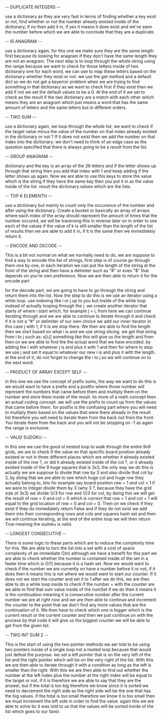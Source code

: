 -- DUPLICATE INTEGERS --

use a dictionary as they are very fast in terms of finding whether a key exist or not, find whether or not the number already existed inside of the dictionary, if no then add it in, if yes it means it does exist and we've seen the number before which we are able to conclude that they are a duplicate.

-- IS ANAGRAM --

use a dictionary again, for this one we make sure they are the same length first because its looking for anagram if they don't have the same length they are not an anagram. The next step is to loop through the whole string using the range because we want to check for those letters inside of two dictionary one for each word, we can use to map these letters based on the dictionary whether they exist or not. we use the get method and a default dict so we do not get a keyerror problem when we are trying to find something in that dictionary as we want to check first if they exist then we add if not we set the default values to be a 0. At the end of it we set to check as the result if the two dictionary are a match with each other which means they are an anagram which just means a word that has the same amount of letters and the same letters but in different orders.

-- TWO SUM -- 

use a dictionary again, we loop through the whole list, we want to check if the target value minus the value of the number on that index already existed in the dictionary or not ? If it does not exist then we add the number on that index into the dictionary. we don't need to think of an edge case as the question specified that there is always going to be a result from the list.

-- GROUP ANAGRAM --

dictionary and the key is an array of the 26 letters and if the letter shows up through that string then you add that index with 1 and keep adding if the letter shows up again. Now we are able to use this keys to store the value which is the string if they have the same key then you put it in as the value inside of the list. result the dictionary.values which are the lists.

-- TOP K ELEMENTH --

use a dictionary but mainly to count only the occurence of the number and after using the dictionary. Create a bucket or basically an array of arrays where each index of the array should represent the amount of times that the number occured, we will be traversing this in reverse later on in order to see each of the values if the value of k is still smaller than the length of the list of results then we are able to add it in, if it is the same then we immediately return it.

-- ENCODE AND DECODE -- 

This is a bit not normal on what we normally need to do, we are suppose to find a way to encode this list of strings, first step is of course go through them one by one, in each iteration we can put the length of the string at the front of the string and then have a delimiter such as "#" or even "$" that depends on you're own preference. Now we are then able to return it for the encode part

for the decode part, we are going to have to go through the string and return them into the list. Now the step to do this is we use an iterator using a while loop. use indexing like i or j up to you but inside of the while loop instead of actually looping through the i, we create another iterator that starts of where i start which, for example j = i, from here we can continue iterating through and we are able to continue to iterate through it and check if it is not a "#" or delimiter of our own choice we add our inner iterator in this case j with 1, if it is we stop there. We then are able to find the length then we start based on what i is and we use string slicing. we get that string from i to j such as: s[i:j] something like this will give us the length and from then on we are able to find the the actual word that we have encoded. by adding the i with whatever j is and plus it with 1 and then for where to stop we use j and set it equal to whatever our new i is and plus it with the length. at the end of it, do not forget to change the i to j so we will continue on to the next word.

-- PRODUCT OF ARRAY EXCEPT SELF -- 

in this one we use the concept of prefix sums, the way we want to do this is we would want to have a prefix and a postfix where those number will represent the numbers that came before them and multiply them on the number and store them inside of the result. its more of a math concept then an actual coding concept. we will use the prefix to count up from the values that came before them. for postfix is the confusing part where you will need to multiply them based on the values that were there already in the result list therefore you will need to iterate them from the back not from the front. You iterate them from the back and you will not be stopping on -1 as again the range is exclusive. 

-- VALID SUDOKU -- 

In this one we use the good ol nested loop to walk through the entire 9x9 grids, we are to check if the value on that specific board position already existed or not in three different places which are whether it already existed inside of the row ?, or did it already existed inside of the col ?, or it already existed inside of the 9 huge squares that is 3x3, the only way we do this is actually we are suppose to divide that row by 3 and also divide that col by 3, by doing that we are able to see which huge col and huge row they actually belong to, lets for example say board position row = 1 and col = 1 if we were to integer divide them by 3 (why 3 ?, because they have the grid size of 3x3) we divide 1//3 for row and 1//3 for col, by doing this we will get the result of row = 0 and col = 0 which is correct that row = 1 and col = 1 will equal to the grid location of row = 0 and col = 0. Then on we check if they exist if they do immediately return False and if they do not exist we add them into their corresponding rows and cols and squares hash set and then we will continue iterating, at the end of the entire loop we will then return True meaning the sudoku is valid.

-- LONGEST CONSECUTIVE -- 

There is some logic to these parts which are to reduce the complexity time for this. We are able to turn the list into a set with a cost of space complexity of an immediate O(n) although we have a benefit for this part we are able to check whether the number is contained inside of the set in a faster time which is O(1) because it is a hash set. Now we would want to check if the number we are currently on have a number before it or not, if it does then it means this is not where we would want to start our counter. If it does not we start the counter and set it to 1 after we do this, we are then able to do a while loop inside to check if the number + with the counter are we able to find that sum value inside of the numSet if we do then it means it is the continuation meaning it is consecutive number after the current number we are at right now and we are then able to continue and increment the counter to the point that we don't find any more values that are the continuation of it. We then have to check which one is bigger which is the current result or the current counter and then we just continue on with the process by that code it will give us the biggest counter we will be able to get from the given list.

-- TWO INT SUM 2 -- 

This is the start of using the two pointer methods we aer told to be using two pointers inside of a single loop not a nested loop because that would just defeat the purpose. we set a left pointer that is on the very left of the list and the right pointer which will be on the very right of the list. With this we are then able to iterate through it with a condition as long as the left is smaller than the right. With this we are then able to find out whether the number at the left index plus the number at the right index will be equal to the target or not, if it is therefore we are able to say that they are the answer, but if the total is too big therefore we know since it is sorted we need to decrement the right side as the right side will be the one that has the big values. if the total is too small therefore we know it is too small then we must increment the left side in order to find the value. again this we are able to solve bc it was told to us that the values will be sorted inside of the list which goes to our favor.